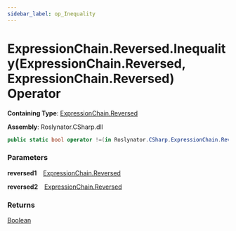 ```yaml
---
sidebar_label: op_Inequality
---
```


# ExpressionChain\.Reversed\.Inequality\(ExpressionChain\.Reversed, ExpressionChain\.Reversed\) Operator

**Containing Type**: [ExpressionChain.Reversed](../index.md)

**Assembly**: Roslynator\.CSharp\.dll

```csharp
public static bool operator !=(in Roslynator.CSharp.ExpressionChain.Reversed reversed1, in Roslynator.CSharp.ExpressionChain.Reversed reversed2)
```

### Parameters

**reversed1** &ensp; [ExpressionChain.Reversed](../index.md)

**reversed2** &ensp; [ExpressionChain.Reversed](../index.md)

### Returns

[Boolean](https://docs.microsoft.com/en-us/dotnet/api/system.boolean)

